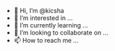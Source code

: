 - 👋 Hi, I’m @kicsha
- 👀 I’m interested in ...
- 🌱 I’m currently learning ...
- 💞️ I’m looking to collaborate on ...
- 📫 How to reach me ...

<!---
kicsha/kicsha is a ✨ special ✨ repository because its `README.md` (this file) appears on your GitHub profile.
You can click the Preview link to take a look at your changes.
--->
